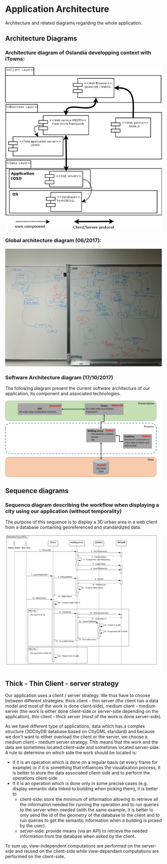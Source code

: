 # Application Architecture 

Architecture and related diagrams regarding the whole application.


## Architecture Diagrams

### Architecture diagram of Oslandia developping context with iTowns:

![Sketchy iTowns usage/developing  context](Diagrams/OslandiaiTown2Context.png)

### Global architecture diagram (06/2017):

![](Pictures/2017_06_Architecture_prospective.jpg)

### Software Architecture diagram (17/10/2017)

The following diagram present the current software architecture of our application, its component and associated technologies.

![](Pictures/2017_10_17_-_ArchiLogicielle-ExistanteImplem.png)

## Sequence diagrams

### Sequence diagram describing the workflow when displaying a city using our application (without temporality)

The purpose of this sequence is to display a 3D urban area in a web client from a database containing georeferenced and standardized data.

![](Diagrams/SeqDisplay3DCity.png)

## Thick - Thin Client - server strategy

Our application uses a client / server strategy. We thus have to choose between different strategies: thick client - thin server (the client has a data model and most of the work is done client-side), medium client - medium server (the work is either done client-side or server-side depending on the application), thin client - thick server (most of the work is done server-side). 

As we have different type of applications, data which has a complex structure (3DCityDB database based on CityGML standard) and because we don't want to either overload the client or the server, we choose a medium client - medium server strategy. This means that the work and the data are sometimes located client-side and sometimes located server-side. A rule to determine on which side  the work should be located is:
  * If it is an operation which is done on a regular basis (at every frame for example) or if it is something that influences the visualisation process, it is better to store the data associated client-side and to perform the operations client-side.
  * If it is an operation which is done only in some precise cases (e.g. display semantic data linked to building when picking them), it is better to 
    * client-side: store the minimum of information allowing to retrieve all the information needed for running the operation and to run queries to the server when needed (with the same example, it is better to only send the id of the geometry of the database to the client and to run queries to get the semantic information when a building is picked by the user).
    * server-side: provide means (via an API) to retrieve the needed information from the database when asked by the client.
 
To sum up, view-independent computations are performed on the server-side and reused on the client-side while view-dependant computations are performed on the client-side.
